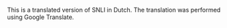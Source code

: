 This is a translated version of SNLI in Dutch. The translation was performed using Google Translate.